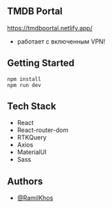 ## TMDB Portal
https://tmdbportal.netlify.app/
 - работает с включенным VPN!

## Getting Started
```
npm install
npm run dev
```

## Tech Stack
* React
* React-router-dom
* RTKQuery
* Axios
* MaterialUI
* Sass


## Authors 
 - [@RamilKhos](https://github.com/RamilKhos) 

